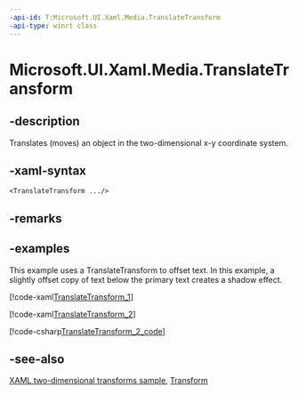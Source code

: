 ```yaml
---
-api-id: T:Microsoft.UI.Xaml.Media.TranslateTransform
-api-type: winrt class
---
```


<!-- Class syntax.
public class TranslateTransform : Windows.UI.Xaml.Media.Transform, Windows.UI.Xaml.Media.ITranslateTransform
-->

# Microsoft.UI.Xaml.Media.TranslateTransform

## -description
Translates (moves) an object in the two-dimensional x-y coordinate system.

## -xaml-syntax
```xaml
<TranslateTransform .../>
```


## -remarks

## -examples
This example uses a TranslateTransform to offset text. In this example, a slightly offset copy of text below the primary text creates a shadow effect.



[!code-xaml[TranslateTransform_1](../microsoft.ui.xaml/code/transforms/csharp/Translate_Transform_1.xaml#SnippetTranslateTransform_1)]



[!code-xaml[TranslateTransform_2](../microsoft.ui.xaml/code/transforms/csharp/Translate_Transform_2.xaml#SnippetTranslateTransform_2)]

[!code-csharp[TranslateTransform_2_code](../microsoft.ui.xaml/code/transforms/csharp/Translate_Transform_2.xaml.cs#SnippetTranslateTransform_2_code)]

## -see-also
[XAML two-dimensional transforms sample](https://github.com/microsoftarchive/msdn-code-gallery-microsoft/tree/master/Official%20Windows%20Platform%20Sample/Windows%208.1%20Store%20app%20samples/99866-Windows%208.1%20Store%20app%20samples/XAML%20two-dimensional%20transforms%20sample), [Transform](transform.md)
